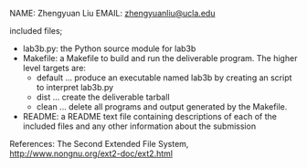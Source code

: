 NAME: Zhengyuan Liu
EMAIL: zhengyuanliu@ucla.edu


included files;
* lab3b.py: the Python source module for lab3b
* Makefile: a Makefile to build and run the deliverable program. The higher level targets are:
	* default ... produce an executable named lab3b by creating an script to interpret lab3b.py
	* dist ... create the deliverable tarball
	* clean ... delete all programs and output generated by the Makefile.
* README: a README text file containing descriptions of each of the included files and any other information about the submission


References:
The Second Extended File System, http://www.nongnu.org/ext2-doc/ext2.html